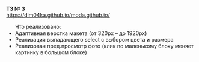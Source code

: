 <b>ТЗ № 3</b><br>
https://dim04ka.github.io/moda.github.io/

<ul>Что реализовано:
<li>	Адаптивная верстка макета (от 320px  –  до 1920px) </li>
<li>	Реализация выпадающего select с выбором цвета и размера</li>
<li>	Реализован пред.просмотр фото (клик по маленькому блоку меняет картинку в большом блоке)</li>
</ul>
